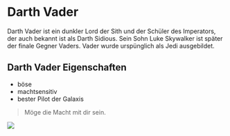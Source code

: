 # Darth Vader
Darth Vader ist ein dunkler Lord der Sith und der Schüler des Imperators, der auch bekannt ist als Darth Sidious. Sein Sohn Luke Skywalker ist später der finale Gegner Vaders. Vader wurde urspünglich als Jedi ausgebildet.
## Darth Vader Eigenschaften
* böse 
* machtsensitiv
* bester Pilot der Galaxis
> Möge die Macht mit dir sein.

<img src="https://cdn.pixabay.com/photo/2020/06/06/14/26/sunflower-5266745_1280.jpg"/>

